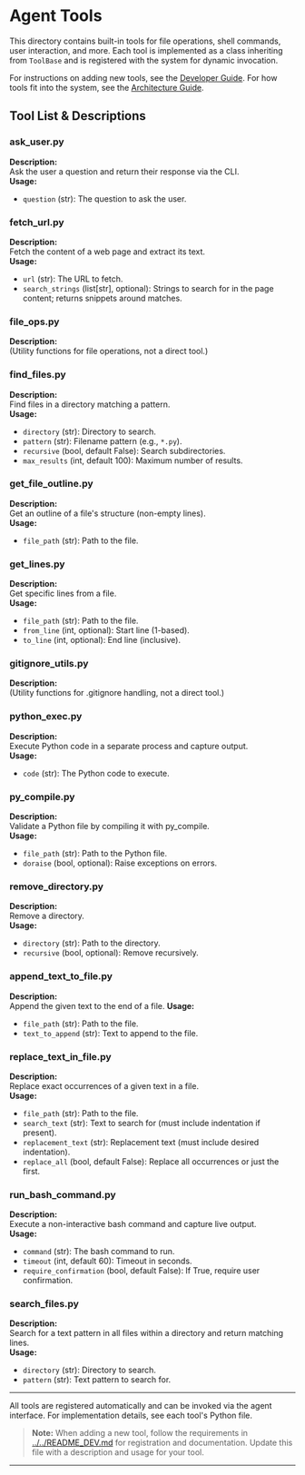 # Agent Tools

This directory contains built-in tools for file operations, shell commands, user interaction, and more. Each tool is implemented as a class inheriting from `ToolBase` and is registered with the system for dynamic invocation.

For instructions on adding new tools, see the [Developer Guide](../../../docs/README_DEV.md).
For how tools fit into the system, see the [Architecture Guide](../../../docs/ARCHITECTURE.md).

## Tool List & Descriptions

### ask_user.py
**Description:**  
Ask the user a question and return their response via the CLI.  
**Usage:**  
- `question` (str): The question to ask the user.

### fetch_url.py
**Description:**  
Fetch the content of a web page and extract its text.  
**Usage:**  
- `url` (str): The URL to fetch.  
- `search_strings` (list[str], optional): Strings to search for in the page content; returns snippets around matches.

### file_ops.py
**Description:**  
(Utility functions for file operations, not a direct tool.)

### find_files.py
**Description:**  
Find files in a directory matching a pattern.  
**Usage:**  
- `directory` (str): Directory to search.  
- `pattern` (str): Filename pattern (e.g., `*.py`).  
- `recursive` (bool, default False): Search subdirectories.  
- `max_results` (int, default 100): Maximum number of results.

### get_file_outline.py
**Description:**  
Get an outline of a file's structure (non-empty lines).  
**Usage:**  
- `file_path` (str): Path to the file.

### get_lines.py
**Description:**  
Get specific lines from a file.  
**Usage:**  
- `file_path` (str): Path to the file.  
- `from_line` (int, optional): Start line (1-based).  
- `to_line` (int, optional): End line (inclusive).

### gitignore_utils.py
**Description:**  
(Utility functions for .gitignore handling, not a direct tool.)

### python_exec.py
**Description:**  
Execute Python code in a separate process and capture output.  
**Usage:**  
- `code` (str): The Python code to execute.

### py_compile.py
**Description:**  
Validate a Python file by compiling it with py_compile.  
**Usage:**  
- `file_path` (str): Path to the Python file.  
- `doraise` (bool, optional): Raise exceptions on errors.

### remove_directory.py
**Description:**  
Remove a directory.  
**Usage:**  
- `directory` (str): Path to the directory.  
- `recursive` (bool, optional): Remove recursively.

### append_text_to_file.py
**Description:**  
Append the given text to the end of a file.
**Usage:**  
- `file_path` (str): Path to the file.  
- `text_to_append` (str): Text to append to the file.

### replace_text_in_file.py
**Description:**  
Replace exact occurrences of a given text in a file.  
**Usage:**  
- `file_path` (str): Path to the file.  
- `search_text` (str): Text to search for (must include indentation if present).  
- `replacement_text` (str): Replacement text (must include desired indentation).  
- `replace_all` (bool, default False): Replace all occurrences or just the first.

### run_bash_command.py
**Description:**  
Execute a non-interactive bash command and capture live output.  
**Usage:**  
- `command` (str): The bash command to run.  
- `timeout` (int, default 60): Timeout in seconds.  
- `require_confirmation` (bool, default False): If True, require user confirmation.

### search_files.py
**Description:**  
Search for a text pattern in all files within a directory and return matching lines.  
**Usage:**  
- `directory` (str): Directory to search.  
- `pattern` (str): Text pattern to search for.

---

All tools are registered automatically and can be invoked via the agent interface. For implementation details, see each tool's Python file.

> **Note:** When adding a new tool, follow the requirements in [../../README_DEV.md](../../README_DEV.md) for registration and documentation. Update this file with a description and usage for your tool.

---
